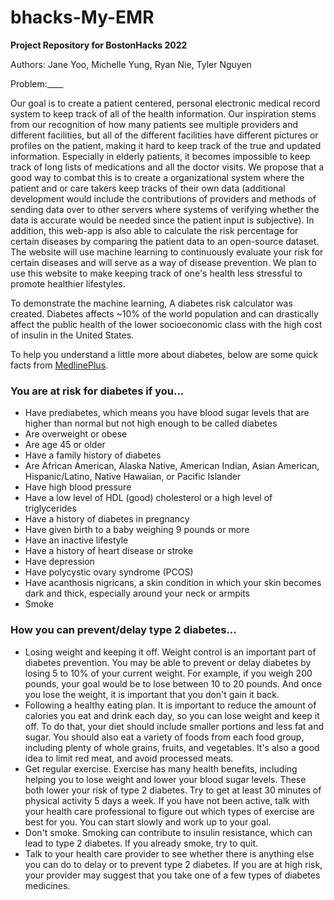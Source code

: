 # bhacks-My-EMR
**Project Repository for BostonHacks 2022**

Authors: Jane Yoo, Michelle Yung, Ryan Nie, Tyler Nguyen

Problem:____

Our goal is to create a patient centered, personal electronic medical record system to keep track of all of the health information. Our inspiration stems from our recognition of how many patients see multiple providers and different facilities, but all of the different facilities have different pictures or profiles on the patient, making it hard to keep track of the true and updated information. Especially in elderly patients, it becomes impossible to keep track of long lists of medications and all the doctor visits. We propose that a good way to combat this is to create a organizational system where the patient and or care takers keep tracks of their own data (additional development would include the contributions of providers and methods of sending data over to other servers where systems of verifying whether the data is accurate would be needed since the patient input is subjective). In addition, this web-app is also able to calculate the risk percentage for certain diseases by comparing the patient data to an open-source dataset. The website will use machine learning to continuously evaluate your risk for certain diseases and will serve as a way of disease prevention. We plan to use this website to make keeping track of one's health less stressful to promote healthier lifestyles.

To demonstrate the machine learning, A diabetes risk calculator was created. Diabetes affects ~10% of the world population and can drastically affect the public health of the lower socioeconomic class with the high cost of insulin in the United States.

To help you understand a little more about diabetes, below are some quick facts from [MedlinePlus](https://medlineplus.gov/howtopreventdiabetes.html).

### You are at risk for diabetes if you...
- Have prediabetes, which means you have blood sugar levels that are higher than normal but not high enough to be called diabetes
- Are overweight or obese
- Are age 45 or older
- Have a family history of diabetes
- Are African American, Alaska Native, American Indian, Asian American, Hispanic/Latino, Native Hawaiian, or Pacific Islander
- Have high blood pressure
- Have a low level of HDL (good) cholesterol or a high level of triglycerides
- Have a history of diabetes in pregnancy
- Have given birth to a baby weighing 9 pounds or more
- Have an inactive lifestyle
- Have a history of heart disease or stroke
- Have depression
- Have polycystic ovary syndrome (PCOS)
- Have acanthosis nigricans, a skin condition in which your skin becomes dark and thick, especially around your neck or armpits
- Smoke

### How you can prevent/delay type 2 diabetes...
- Losing weight and keeping it off. Weight control is an important part of diabetes prevention. You may be able to prevent or delay diabetes by losing 5 to 10% of your current weight. For example, if you weigh 200 pounds, your goal would be to lose between 10 to 20 pounds. And once you lose the weight, it is important that you don't gain it back.
- Following a healthy eating plan. It is important to reduce the amount of calories you eat and drink each day, so you can lose weight and keep it off. To do that, your diet should include smaller portions and less fat and sugar. You should also eat a variety of foods from each food group, including plenty of whole grains, fruits, and vegetables. It's also a good idea to limit red meat, and avoid processed meats.
- Get regular exercise. Exercise has many health benefits, including helping you to lose weight and lower your blood sugar levels. These both lower your risk of type 2 diabetes. Try to get at least 30 minutes of physical activity 5 days a week. If you have not been active, talk with your health care professional to figure out which types of exercise are best for you. You can start slowly and work up to your goal.
- Don't smoke. Smoking can contribute to insulin resistance, which can lead to type 2 diabetes. If you already smoke, try to quit.
- Talk to your health care provider to see whether there is anything else you can do to delay or to prevent type 2 diabetes. If you are at high risk, your provider may suggest that you take one of a few types of diabetes medicines.
